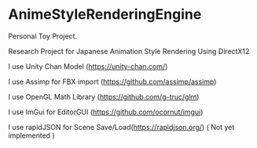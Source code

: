 # AnimeStyleRenderingEngine

Personal Toy Project.

Research Project for Japanese Animation Style Rendering Using DirectX12

I use Unity Chan Model (https://unity-chan.com/)

I use Assimp for FBX import (https://github.com/assimp/assimp)

I use OpenGL Math Library (https://github.com/g-truc/glm)

I use ImGui for EditorGUI (https://github.com/ocornut/imgui)

I use rapidJSON for Scene Save/Load(https://rapidjson.org/) ( Not yet implemented )
